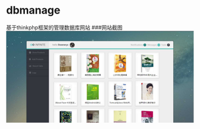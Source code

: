 # dbmanage
基于thinkphp框架的管理数据库网站
###网站截图
![image](https://raw.githubusercontent.com/webyangmx/dbhomework/master/screenshot/screenshot%20(5).jpg)

